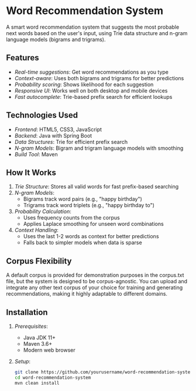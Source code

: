 # Word Recommendation System

A smart word recommendation system that suggests the most probable next words based on the user's input, using Trie data structure and n-gram language models (bigrams and trigrams).

## Features

- *Real-time suggestions*: Get word recommendations as you type
- *Context-aware*: Uses both bigrams and trigrams for better predictions
- *Probability scoring*: Shows likelihood for each suggestion
- *Responsive UI*: Works well on both desktop and mobile devices
- *Fast autocomplete*: Trie-based prefix search for efficient lookups

## Technologies Used

- *Frontend*: HTML5, CSS3, JavaScript
- *Backend*: Java with Spring Boot
- *Data Structures*: Trie for efficient prefix search
- *N-gram Models*: Bigram and trigram language models with smoothing
- *Build Tool*: Maven

## How It Works

1. *Trie Structure*: Stores all valid words for fast prefix-based searching
2. *N-gram Models*:
   - Bigrams track word pairs (e.g., "happy birthday")
   - Trigrams track word triplets (e.g., "happy birthday to")
3. *Probability Calculation*:
   - Uses frequency counts from the corpus
   - Applies Laplace smoothing for unseen word combinations
4. *Context Handling*:
   - Uses the last 1-2 words as context for better predictions
   - Falls back to simpler models when data is sparse

## Corpus Flexibility

A default corpus is provided for demonstration purposes in the corpus.txt file, but the system is designed to be corpus-agnostic. You can upload and integrate any other text corpus of your choice for training and generating recommendations, making it highly adaptable to different domains.

## Installation

1. *Prerequisites*:
   - Java JDK 11+
   - Maven 3.6+
   - Modern web browser

2. *Setup*:
   ```bash
   git clone https://github.com/yourusername/word-recommendation-system.git
   cd word-recommendation-system
   mvn clean install
